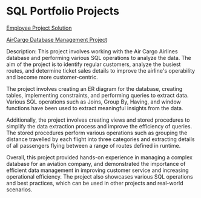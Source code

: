 # SQL Portfolio Projects

[Employee Project Solution](https://github.com/jimit-patel/Portfolio-Projects/blob/main/ScieanceQtech_Employee.sql)


[AirCargo Database Management Project](https://github.com/jimit-patel/Portfolio-Projects/blob/main/AirCargo.sql)

Description: 
This project involves working with the Air Cargo Airlines database and performing various SQL operations to analyze the data. The aim of the project is to identify       regular customers, analyze the busiest routes, and determine ticket sales details to improve the airline's operability and become more customer-centric.

The project involves creating an ER diagram for the database, creating tables, implementing constraints, and performing queries to extract data. Various SQL operations   such as Joins, Group By, Having, and window functions have been used to extract meaningful insights from the data.

Additionally, the project involves creating views and stored procedures to simplify the data extraction process and improve the efficiency of queries. The stored         procedures perform various operations such as grouping the distance travelled by each flight into three categories and extracting details of all passengers flying       between a range of routes defined in runtime.

Overall, this project provided hands-on experience in managing a complex database for an aviation company, and demonstrated the importance of efficient data management   in improving customer service and increasing operational efficiency. The project also showcases various SQL operations and best practices, which can be used in other     projects and real-world scenarios.

